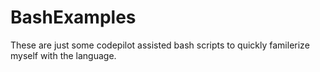 # BashExamples

These are just some codepilot assisted bash scripts to quickly familerize myself with the language.